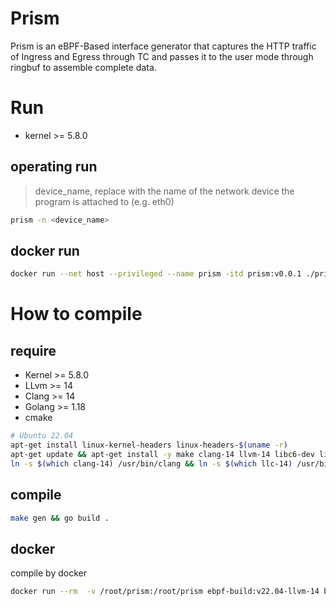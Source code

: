 # Prism

Prism is an eBPF-Based interface generator that captures the HTTP traffic of Ingress and Egress through TC and passes it to the user mode through ringbuf to assemble complete data.

# Run

- kernel >= 5.8.0

## operating run

> device_name, replace with the name of the network device the program is attached to (e.g. eth0)

```bash
prism -n <device_name>
```

## docker run

```bash
docker run --net host --privileged --name prism -itd prism:v0.0.1 ./prism -n <device_name>
```

# How to compile

## require

- Kernel >= 5.8.0 
- LLvm >= 14
- Clang >= 14
- Golang >= 1.18
- cmake

```bash
# Ubuntu 22.04
apt-get install linux-kernel-headers linux-headers-$(uname -r)
apt-get update && apt-get install -y make clang-14 llvm-14 libc6-dev libc6-dev-i386 libz-dev libelf-dev libbpf-dev iproute2 && apt-get clean
ln -s $(which clang-14) /usr/bin/clang && ln -s $(which llc-14) /usr/bin/llc
```

## compile

```bash
make gen && go build .
```

## docker

compile by docker

```bash
docker run --rm  -v /root/prism:/root/prism ebpf-build:v22.04-llvm-14 bash -c "cd /root/prism && make gen"
```
